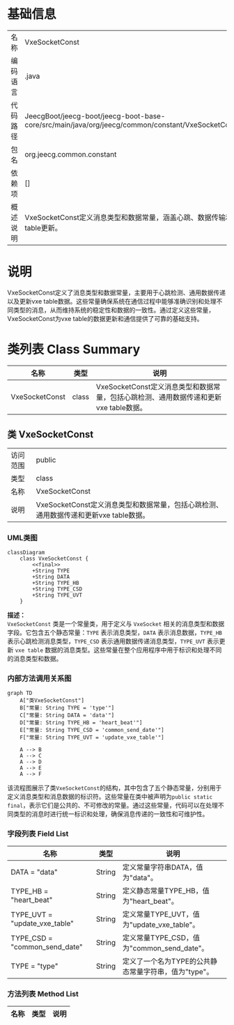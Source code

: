 # 基础信息

|      |      |
|------|------|
| 名称 | VxeSocketConst |
| 编码语言 | .java |
| 代码路径 | JeecgBoot/jeecg-boot/jeecg-boot-base-core/src/main/java/org/jeecg/common/constant/VxeSocketConst.java |
| 包名 | org.jeecg.common.constant |
| 依赖项 | [] |
| 概述说明 | VxeSocketConst定义消息类型和数据常量，涵盖心跳、数据传输和vxe table更新。 |

# 说明

VxeSocketConst定义了消息类型和数据常量，主要用于心跳检测、通用数据传递以及更新vxe table数据。这些常量确保系统在通信过程中能够准确识别和处理不同类型的消息，从而维持系统的稳定性和数据的一致性。通过定义这些常量，VxeSocketConst为vxe table的数据更新和通信提供了可靠的基础支持。

# 类列表 Class Summary

| 名称   | 类型  | 说明 |
|-------|------|-------------|
| VxeSocketConst | class | VxeSocketConst定义消息类型和数据常量，包括心跳检测、通用数据传递和更新vxe table数据。 |



## 类 VxeSocketConst

|      |      |
|------|------|
| 访问范围 | public |
| 类型 | class |
| 名称 | VxeSocketConst |
| 说明 | VxeSocketConst定义消息类型和数据常量，包括心跳检测、通用数据传递和更新vxe table数据。 |


### UML类图

```mermaid
classDiagram
    class VxeSocketConst {
        <<final>>
        +String TYPE
        +String DATA
        +String TYPE_HB
        +String TYPE_CSD
        +String TYPE_UVT
    }
```

**描述：**  
`VxeSocketConst` 类是一个常量类，用于定义与 `VxeSocket` 相关的消息类型和数据字段。它包含五个静态常量：`TYPE` 表示消息类型，`DATA` 表示消息数据，`TYPE_HB` 表示心跳检测消息类型，`TYPE_CSD` 表示通用数据传递消息类型，`TYPE_UVT` 表示更新 `vxe table` 数据的消息类型。这些常量在整个应用程序中用于标识和处理不同的消息类型和数据。


### 内部方法调用关系图

```mermaid
graph TD
    A["类VxeSocketConst"]
    B["常量: String TYPE = 'type'"]
    C["常量: String DATA = 'data'"]
    D["常量: String TYPE_HB = 'heart_beat'"]
    E["常量: String TYPE_CSD = 'common_send_date'"]
    F["常量: String TYPE_UVT = 'update_vxe_table'"]

    A --> B
    A --> C
    A --> D
    A --> E
    A --> F
```

该流程图展示了类`VxeSocketConst`的结构，其中包含了五个静态常量，分别用于定义消息类型和消息数据的标识符。这些常量在类中被声明为`public static final`，表示它们是公共的、不可修改的常量。通过这些常量，代码可以在处理不同类型的消息时进行统一标识和处理，确保消息传递的一致性和可维护性。

### 字段列表 Field List

| 名称  | 类型  | 说明 |
|-------|-------|------|
| DATA = "data" | String | 定义常量字符串DATA，值为"data"。 |
| TYPE_HB = "heart_beat" | String | 定义静态常量TYPE_HB，值为"heart_beat"。 |
| TYPE_UVT = "update_vxe_table" | String | 定义常量TYPE_UVT，值为"update_vxe_table"。 |
| TYPE_CSD = "common_send_date" | String | 定义常量TYPE_CSD，值为"common_send_date"。 |
| TYPE = "type" | String | 定义了一个名为TYPE的公共静态常量字符串，值为"type"。 |

### 方法列表 Method List

| 名称  | 类型  | 说明 |
|-------|-------|------|




